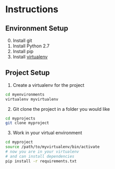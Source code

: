 # Instructions

Environment Setup
-----------------

0. Install git
1. Install Python 2.7
2. Install pip 
3. Install [virtualenv](https://virtualenv.readthedocs.org/en/latest/#)


Project Setup
-------------

1. Create a virtualenv for the project 
```bash
cd myenvironments
virtualenv myvirtualenv
```

2. Git clone the project in a folder you would like 
```bash
cd myprojects
git clone myproject
```

3. Work in your virtual environment 
```bash
cd myproject
source /path/to/myvirtualenv/bin/activate
# now you are in your virtualenv
# and can install dependencies
pip install -r requirements.txt
```
